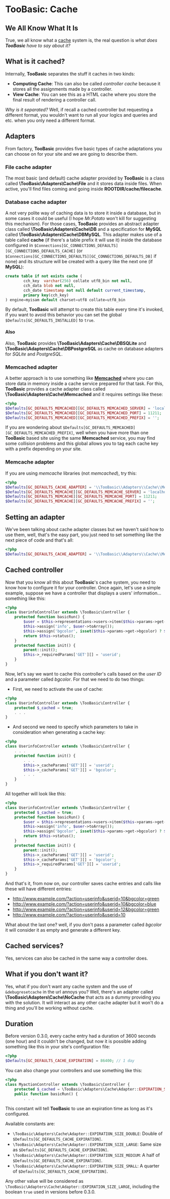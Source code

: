 # TooBasic: Cache
## We All Know What It Is
True, we all know what a
[cache](http://en.wikipedia.org/wiki/Cache_%28computing%29) system is, the real
question is *what does __TooBasic__ have to say about it?*

## What is it cached?
Internally, __TooBasic__ separates the stuff it caches in two kinds:

* __Computing Cache__: This can also be called _controller cache_ because it
stores all the assignments made by a controller.
* __View Cache__: You can see this as a HTML cache where you store the final
result of rendering a controller call.

_Why is it separated?_
Well, if recall a cached controller but requesting a different
format, you wouldn't want to run all your logics and queries and etc. when you
only need a different format.

## Adapters
From factory, __TooBasic__ provides five basic types of cache adaptations you can
choose on for your site and we are going to describe them.

### File cache adapter
The most basic (and default) cache adapter provided by __TooBasic__ is a class
called __\TooBasic\Adapters\Cache\File__ and it stores data inside files. When
active, you'll find files coming and going inside __ROOTDIR/cache/filecache__.

### Database cache adapter
A not very polite way of caching data is to store it inside a database, but in
some cases it could be useful (I hope _Mr.Potato_ won't kill for suggesting this
mechanism).
For those cases, __TooBasic__ provides an abstract adapter class called
__\TooBasic\Adapters\Cache\DB__ and a specification for __MySQL__ called
__\TooBasic\Adapters\Cache\DBMySQL__.
This adapter makes use of a table called __cache__ (if there's a table prefix it
will use it) inside the database configured in
`$Connections[GC_CONNECTIONS_DEFAULTS][GC_CONNECTIONS_DEFAULTS_CACHE]` (or
`$Connections[GC_CONNECTIONS_DEFAULTS][GC_CONNECTIONS_DEFAULTS_DB]` if none) and
its structure will be created with a query like the next one (if __MySQL__):
```sql
create table if not exists cache (
        cch_key  varchar(256) collate utf8_bin not null,
        cch_data blob not null,
        cch_date timestamp not null default current_timestamp,
        primary key(cch_key)
) engine=myisam default charset=utf8 collate=utf8_bin
```
By default, __TooBasic__ will attempt to create this table every time it's
invoked, if you want to avoid this behavior you can set the global
`$Defaults[GC_DEFAULTS_INSTALLED]` to `true`.

#### Also
Also, __TooBasic__ provides __\TooBasic\Adapters\Cache\DBSQLite__ and
__\TooBasic\Adapters\Cache\DBPostgreSQL__ as cache on database adapters for
_SQLite_ and _PostgreSQL_.

### Memcached adapter
A better approach is to use something like
[__Memcached__](http://php.net/manual/en/book.memcached.php) where you can store
data in memory inside a cache service prepared for that task.
For this, __TooBasic__ provides a cache adapter class called
__\TooBasic\Adapters\Cache\Memcached__ and it requires settings like these:
```php
<?php
$Defaults[GC_DEFAULTS_MEMCACHED][GC_DEFAULTS_MEMCACHED_SERVER] = 'localhost';
$Defaults[GC_DEFAULTS_MEMCACHED][GC_DEFAULTS_MEMCACHED_PORT] = 11211;
$Defaults[GC_DEFAULTS_MEMCACHED][GC_DEFAULTS_MEMCACHED_PREFIX] = '';
```
If you are wondering about
`$Defaults[GC_DEFAULTS_MEMCACHED][GC_DEFAULTS_MEMCACHED_PREFIX]`, well when you
have more than one __TooBasic__ based site using the same __Memcached__ service,
you may find some collision problems and this global allows you to tag each cache
key with a prefix depending on your site.

### Memcache adapter
If you are using _memcache_ libraries (not _memcached_), try this:
```php
<?php
$Defaults[GC_DEFAULTS_CACHE_ADAPTER] = '\\TooBasic\\Adapters\\Cache\\Memcache';
$Defaults[GC_DEFAULTS_MEMCACHE][GC_DEFAULTS_MEMCACHE_SERVER] = 'localhost';
$Defaults[GC_DEFAULTS_MEMCACHE][GC_DEFAULTS_MEMCACHE_PORT] = 11211;
$Defaults[GC_DEFAULTS_MEMCACHE][GC_DEFAULTS_MEMCACHE_PREFIX] = '';
```

## Setting an adapter
We've been talking about cache adapter classes but we haven't said how to use
them, well, that's the easy part, you just need to set something like the next
piece of code and that's all:
```php
<?php
$Defaults[GC_DEFAULTS_CACHE_ADAPTER] = '\\TooBasic\\Adapters\\Cache\\Memcached';
```

## Cached controller
Now that you know all this about __TooBasic__'s cache system, you need to know how
to configure it for your controller. Once again, let's use a simple example,
suppose we have a controller that displays a users' information... something like
this:
```php
<?php
class UserinfoController extends \TooBasic\Controller {
    protected function basicRun() {
        $user = $this->representations->users->item($this->params->get->userid);
        $this->assign('info', $user->toArray());
        $this->assign('bgcolor', isset($this->params->get->bgcolor) ? $this->params->get->bgcolor : 'red');
        return $this->status();
    }
    protected function init() {
        parent::init();
        $this->_requiredParams['GET'][] = 'userid';
    }
}
```
Now, let's say we want to cache this controller's calls based on the _user ID_ and
a parameter called _bgcolor_. For that we need to do two things:

* First, we need to activate the use of cache:
```php
<?php
class UserinfoController extends \TooBasic\Controller {
    protected $_cached = true;
    . . .
}
```
* And second we need to specify which parameters to take in consideration when
generating a cache key:
```php
<?php
class UserinfoController extends \TooBasic\Controller {
    . . .
    protected function init() {
        . . . 
        $this->_cacheParams['GET'][] = 'userid';
        $this->_cacheParams['GET'][] = 'bgcolor';
        . . . 
    }
}
```

All together will look like this:
```php
<?php
class UserinfoController extends \TooBasic\Controller {
    protected $_cached = true;
    protected function basicRun() {
        $user = $this->representations->users->item($this->params->get->userid);
        $this->assign('info', $user->toArray());
        $this->assign('bgcolor', isset($this->params->get->bgcolor) ? $this->params->get->bgcolor : 'red');
        return $this->status();
    }
    protected function init() {
        parent::init();
        $this->_cacheParams['GET'][] = 'userid';
        $this->_cacheParams['GET'][] = 'bgcolor';
        $this->_requiredParams['GET'][] = 'userid';
    }
}
```
And that's it, from now on, our controller saves cache entries and calls like
these will have different entries:

* http://www.example.com/?action=userinfo&userid=10&bgcolor=green
* http://www.example.com/?action=userinfo&userid=10&bgcolor=blue
* http://www.example.com/?action=userinfo&userid=12&bgcolor=green
* http://www.example.com/?action=userinfo&userid=10

What about the last one? well, if you don't pass a parameter called _bgcolor_ it
will consider it as empty and generate a different key.

## Cached services?
Yes, services can also be cached in the same way a controller does.

## What if you don't want it?
Yes, what if you don't want any cache system and the use of `&debugresetcache` in
the url annoys you?
Well, there's an adapter called __\TooBasic\Adapters\Cache\NoCache__ that acts as
a dummy providing you with the solution.
It will interact as any other cache adapter but it won't do a thing and you'll
be working without cache.

## Duration
Before version 0.3.0, every cache entry had a duration of 3600 seconds (one hour)
and it couldn't be changed, but now it is possible adding something like this in
your site's configuration file:
```php
<?php
$Defaults[GC_DEFAULTS_CACHE_EXPIRATION] = 86400; // 1 day
```
You can also change your controllers and use something like this:
```php
<?php
class MyactionController extends \TooBasic\Controller {
	protected $_cached = \TooBasic\Adapters\Cache\Adapter::EXPIRATION_SIZE_LARGE;
	public function basicRun() {
		. . .
```
This constant will tell __TooBasic__ to use an expiration time as long as it's
configured.

Available constants are:

* `\TooBasic\Adapters\Cache\Adapter::EXPIRATION_SIZE_DOUBLE`: Double of
`$Defaults[GC_DEFAULTS_CACHE_EXPIRATION]`.
* `\TooBasic\Adapters\Cache\Adapter::EXPIRATION_SIZE_LARGE`: Same size as
`$Defaults[GC_DEFAULTS_CACHE_EXPIRATION]`.
* `\TooBasic\Adapters\Cache\Adapter::EXPIRATION_SIZE_MEDIUM`: A half of
`$Defaults[GC_DEFAULTS_CACHE_EXPIRATION]`.
* `\TooBasic\Adapters\Cache\Adapter::EXPIRATION_SIZE_SMALL`: A quarter of
`$Defaults[GC_DEFAULTS_CACHE_EXPIRATION]`.

Any other value will be considered as
`\TooBasic\Adapters\Cache\Adapter::EXPIRATION_SIZE_LARGE`, including the boolean `true` used
in versions before 0.3.0.

<!--:GBSUMMARY:Cache:1:Cache:-->
